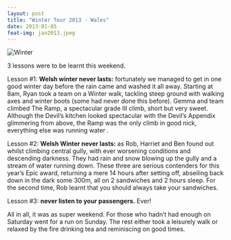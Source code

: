 ```yaml
---
layout: post
title: "Winter Tour 2013 - Wales"
date: 2013-01-05
feat-img: jan2013.jpeg
---
```


![Winter](../../../img/posts/jan2013.jpeg)

3 lessons were to be learnt this weekend.

Lesson #1: **Welsh winter never lasts:** fortunately we managed to get in one good winter day before the rain came and washed it all away. Starting at 8am, Ryan took a team on a Winter walk, tackling steep ground with walking axes and winter boots (some had never done this before). Gemma and team climbed The Ramp, a spectacular grade III climb, short but very sweet. Although the Devil’s kitchen looked spectacular with the Devil’s Appendix glimmering from above, the Ramp was the only climb in good nick, everything else was running water . 

Lesson #2: **Welsh Winter never lasts:** as Rob, Harriet and Ben found out whilst climbing central gully, with ever worsening conditions and descending darkness. They had rain and snow blowing up the gully and a stream of water running down. These three are serious contenders for this year’s Epic award, returning a mere 14 hours after setting off, abseiling back down in the dark some 300m, all on 2 sandwiches and 2 hours sleep. For the second time, Rob learnt that you should always take your sandwiches.

Lesson #3: **never listen to your passengers.** Ever!

All in all,  it  was as super weekend. For those who hadn’t had enough on Saturday went for a run on Sunday. The rest  either took a leisurely walk or relaxed by the fire drinking tea and reminiscing on good times.